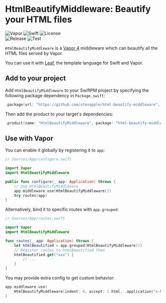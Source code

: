 # HtmlBeautifyMiddleware: Beautify your HTML files

![Vapor](https://img.shields.io/badge/Vapor-4-green.svg?logo=vapor)
![Swift](https://img.shields.io/badge/Swift->=5.2-orange.svg?logo=swift)
![License](https://img.shields.io/github/license/stevapple/HtmlBeautifyMiddleware)  
![Release](https://img.shields.io/github/v/tag/stevapple/HtmlBeautifyMiddleware?label=release)
![Test](https://github.com/stevapple/HtmlBeautifyMiddleware/workflows/Test/badge.svg)

`HtmlBeautifyMiddleware` is a [Vapor 4](https://github.com/vapor/vapor) middleware which can beautify all the HTML files served by Vapor.

You can use it with [Leaf](https://github.com/vapor/leaf), the template language for Swift and Vapor.

## Add to your project

Add `HtmlBeautifyMiddleware` to your SwiftPM project by specifying the following package dependency in `Package.swift`:

```swift
.package(url: "https://github.com/stevapple/html-beautify-middleware", from: "1.0.0")
```

Then add the product to your target's dependencies:

```swift
.product(name: "HtmlBeautifyMiddleware", package: "html-beautify-middleware")
```

## Use with Vapor

You can enable it globally by registering it to `app`:

```swift
// Sources/App/configure.swift

import Vapor
import HtmlBeautifyMiddleware

public func configure(_ app: Application) throws {
    // Use HtmlBeautifyMiddleware
    app.middleware.use(HtmlBeautifyMiddleware())
    try routes(app)
}
```

Alternatively, bind it to specific routes with `app.grouped`:

```swift
// Sources/App/routes.swift

import Vapor
import HtmlBeautifyMiddleware

func routes(_ app: Application) throws {
    let htmlBeautified = app.grouped(HtmlBeautifyMiddleware())
    // Register routes to htmlBeautified then
    htmlBeautified.get("xxx") {
        // ...
    }
}
```

You may provide extra config to get custom behavior:

```swift
app.middleware.use(
    HtmlBeautifyMiddleware(indent: 4, accept: [.html, .application("x-html")])
)
```
